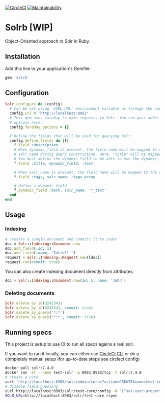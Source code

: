 [![CircleCI](https://circleci.com/gh/machinio/solrb/tree/master.svg?style=svg)](https://circleci.com/gh/machinio/solrb/tree/master)
[![Maintainability](https://api.codeclimate.com/v1/badges/81e84c1c42f10f9da801/maintainability)](https://codeclimate.com/github/machinio/solrb/maintainability)

# Solrb [WIP]

Object-Oriented approach to Solr in Ruby.

## Installation

Add this line to your application's Gemfile:

```ruby
gem 'solrb'
```

## Configuration

```ruby
Solr.configure do |config|
  # Can be set using `SORL_URL` environment variable or through the configuration block.
  config.url = 'http://localhost:8983'
  # This gem uses faraday to make requests to Solr. You can pass additional faraday
  # options here.
  config.faraday_options = {}

  # Define the fields that will be used for querying Solr
  config.define_fields do |f|
    f.field :description
    # When dynamic_field is present, the field name will be mapped to match the dynamic field
    # solr_name during query construction. Here, "title" will be mapped to "title_text"
    # You must define the dynamic field to be able to use the dynamic_field option
    f.field :title, dynamic_field: :text

    # When solr_name is present, the field name will be mapped to the solr_name during query construction
    f.field :tags, solr_name: :tags_array

    # define a dynamic field
    f.dynamic_field :text, solr_name: '*_text'
  end
end
```

## Usage

### Indexing

```ruby
# creates a single document and commits it to index
doc = Solr::Indexing::Document.new
doc.add_field(:id, 1)
doc.add_field(:name, 'Solrb!!!')
request = Solr::Indexing::Request.new([doc])
request.run(commit: true)
```

You can also create indexing document directly from attributes:

```ruby
doc = Solr::Indexing::Document.new(id: 5, name: 'John')
```


### Deleting documents

```ruby
Solr.delete_by_id(3242343)
Solr.delete_by_id(3242343, commit: true)
Solr.delete_by_query('*:*')
Solr.delete_by_query('*:*', commit: true)
```

## Running specs

This project is setup to use CI to run all specs agains a real solr.

If you want to run it locally, you can either use  [CircleCI CLI](https://circleci.com/docs/2.0/local-cli/)
or do a completely manual setup (for up-to-date steps see circleci config)

```sh
docker pull solr:7.4.0
docker run -it --name test-solr -p 8983:8983/tcp -t solr:7.4.0
# create a core
curl 'http://localhost:8983/solr/admin/cores?action=CREATE&name=test-core&configSet=_default'
# disable field guessing
curl http://localhost:8983/solr/test-core/config -d '{"set-user-property": {"update.autoCreateFields":"false"}}' 
SOLR_URL=http://localhost:8983/solr/test-core rspec
```
